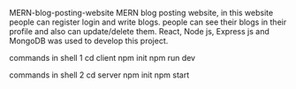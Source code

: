 MERN-blog-posting-website
MERN blog posting website, in this website people can register login and write blogs. people can see their blogs in their profile and also can update/delete them. React, Node js, Express js and MongoDB was used to develop this project.

commands in shell 1
cd client
npm init
npm run dev

commands in shell 2
cd server
npm init
npm start

